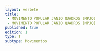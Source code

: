 ```yaml
---
layout: verbete
title:
 - MOVIMENTO POPULAR JANIO QUADROS (MPJQ)
 - MOVIMENTO POPULAR JÂNIO QUADROS (MPJQ)
published: true
edition: 1  
type: T
subtype: Movimentos
---
```



